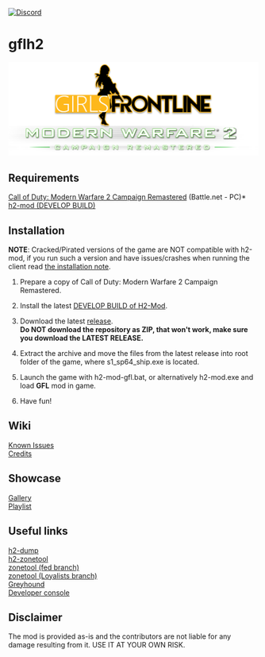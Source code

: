 [![Discord](https://img.shields.io/discord/725057886958387393?label=Discord&logo=discord)](https://discord.gg/yYQDxkUtkV)
# gflh2
![](https://github.com/Loyalists/gflh2/blob/main/assets/github/logo.png?raw=true)

## Requirements
[Call of Duty: Modern Warfare 2 Campaign Remastered](https://us.shop.battle.net/en-us/product/call-of-duty-modern-warfare-2-campaign-remastered) (Battle.net - PC)*  
[h2-mod (DEVELOP BUILD)](https://github.com/fedddddd/h2-mod)

## Installation
**NOTE**: Cracked/Pirated versions of the game are NOT compatible with h2-mod, if you run such a version and have issues/crashes when running the client read [the installation note](https://github.com/fedddddd/h2-mod#installation).
1. Prepare a copy of Call of Duty: Modern Warfare 2 Campaign Remastered.

2. Install the latest [DEVELOP BUILD of H2-Mod](https://github.com/fedddddd/h2-mod#installation).

3. Download the latest [release](https://github.com/Loyalists/gflh2/releases/latest).  
**Do NOT download the repository as ZIP, that won't work, make sure you download the LATEST RELEASE.**

4. Extract the archive and move the files from the latest release into root folder of the game, where s1_sp64_ship.exe is located.

5. Launch the game with h2-mod-gfl.bat, or alternatively h2-mod.exe and load **GFL** mod in game.

6. Have fun!

## Wiki   
[Known Issues](https://github.com/Loyalists/gflh2/wiki/Known-Issues)   
[Credits](https://github.com/Loyalists/gflh2/wiki/Credits)   

## Showcase
[Gallery](https://github.com/Loyalists/gflh2/wiki/Gallery)  
[Playlist](https://www.youtube.com/playlist?list=PLHUTPjEfLLEIjsRub7FRDtQc-oJpnKD-0)   

## Useful links
[h2-dump](https://github.com/fedddddd/h2-dump)   
[h2-zonetool](https://github.com/fedddddd/h2-zonetool)   
[zonetool (fed branch)](https://github.com/fedddddd/zonetool/tree/h2)   
[zonetool (Loyalists branch)](https://github.com/Loyalists/zonetool)   
[Greyhound](https://github.com/Scobalula/Greyhound)   
[Developer console](https://callofduty.fandom.com/wiki/Developer_console)   

## Disclaimer
The mod is provided as-is and the contributors are not liable for any damage resulting from it. USE IT AT YOUR OWN RISK.
